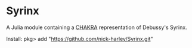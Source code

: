 # Syrinx

A Julia module containing a [CHAKRA](https://nick-harley.github.io/Chakra/) representation of Debussy's Syrinx.

Install: pkg> add "https://github.com/nick-harley/Syrinx.git"
